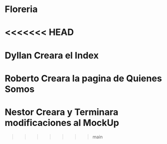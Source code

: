 # Floreria
<<<<<<< HEAD
=======
# Dyllan Creara el Index
# Roberto Creara la pagina de Quienes Somos
# Nestor Creara y Terminara modificaciones al MockUp
>>>>>>> main

